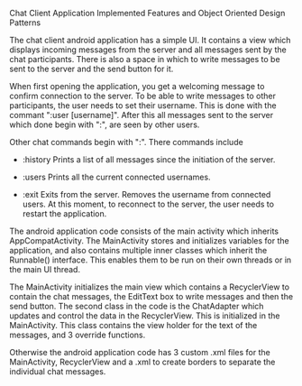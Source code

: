 Chat Client Application Implemented Features and Object Oriented Design Patterns 


The chat client android application has a simple UI. It contains a view which displays
incoming messages from the server and all messages sent by the chat participants.
There is also a space in which to write messages to be sent to the server and the send button for it.

When first opening the application, you get a welcoming message to confirm connection to the server.
To be able to write messages to other participants, the user needs to set their username.
This is done with the commant ":user [username]". 
After this all messages sent to the server which done begin with ":", are seen by other users.

Other chat commands begin with ":". There commands include

- :history
	Prints a list of all messages since the initiation of the server.

- :users
	Prints all the current connected usernames.
	
- :exit
	Exits from the server. Removes the username from connected users. At this moment, to reconnect to the 
	server, the user needs to restart the application.
	
	
The android application code consists of the main activity which inherits AppCompatActivity. The MainActivity stores and initializes variables for the application,
and also contains multiple inner classes which inherit the Runnable() interface. This enables them to be run on their own threads or in the main UI thread.

The MainActivity initializes the main view which contains a RecyclerView to contain the chat messages, the EditText box to write messages and then the send button.
The second class in the code is the ChatAdapter which updates and control the data in the RecyclerView. This is initialized in the MainActivity. 
This class contains the view holder for the text of the messages, and 3 override functions.

Otherwise the android application code has 3 custom .xml files for the MainActivity, RecyclerView and a .xml to create borders to separate the individual chat messages.
